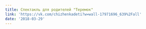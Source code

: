 ```yaml
---
title: Спектакль для родителей "Теремок"
link: 'https://vk.com/chizhenkadeti?w=wall-17971696_639%2Fall'
date: '2018-03-29'
---
```


